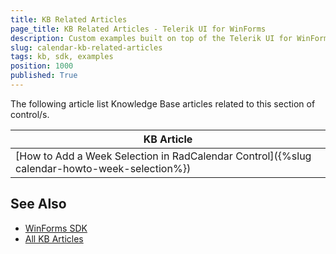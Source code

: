 ```yaml
---
title: KB Related Articles
page_title: KB Related Articles - Telerik UI for WinForms
description: Custom examples built on top of the Telerik UI for WinForms control.
slug: calendar-kb-related-articles
tags: kb, sdk, examples
position: 1000
published: True
---
```

The following article list Knowledge Base articles related to this section of control/s.
<!--KB Articles Table-->

|KB Article|
|----|
|[How to Add a Week Selection in RadCalendar Control]({%slug calendar-howto-week-selection%})|

## See Also

* [WinForms SDK](https://github.com/telerik/winforms-sdk)
* [All KB Articles](https://docs.telerik.com/devtools/winforms/knowledge-base)
